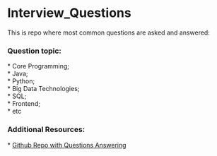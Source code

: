 # Interview_Questions

This is repo where most common questions are asked and answered: <br>

<h3>Question topic: </h3>
* Core Programming; <br>
* Java; <br>
* Python; <br>
* Big Data Technologies; <br>
* SQL; <br>
* Frontend; <br> 
* etc

<h3>Additional Resources: </h3>
* <a href="https://github.com/enhorse/java-interview">Github Repo with Questions Answering</a>
